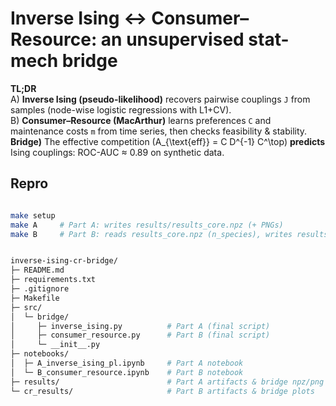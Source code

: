 # Inverse Ising ↔ Consumer–Resource: an unsupervised stat-mech bridge

**TL;DR**  
A) **Inverse Ising (pseudo-likelihood)** recovers pairwise couplings `J` from samples (node-wise logistic regressions with L1+CV).  
B) **Consumer–Resource (MacArthur)** learns preferences `C` and maintenance costs `m` from time series, then checks feasibility & stability.  
**Bridge)** The effective competition \(A_{\text{eff}} = C D^{-1} C^\top\) **predicts** Ising couplings: ROC-AUC ≈ 0.89 on synthetic data.

## Repro
```bash

make setup
make A     # Part A: writes results/results_core.npz (+ PNGs)
make B     # Part B: reads results_core.npz (n_species), writes results/J_target_from_CR.npz


inverse-ising-cr-bridge/
├─ README.md
├─ requirements.txt
├─ .gitignore
├─ Makefile
├─ src/
│  └─ bridge/
│     ├─ inverse_ising.py          # Part A (final script)
│     ├─ consumer_resource.py      # Part B (final script)
│     └─ __init__.py
├─ notebooks/
│  ├─ A_inverse_ising_pl.ipynb     # Part A notebook
│  └─ B_consumer_resource.ipynb    # Part B notebook
├─ results/                        # Part A artifacts & bridge npz/png
└─ cr_results/                     # Part B artifacts & bridge plots
